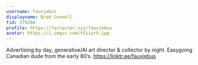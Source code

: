 ```yaml
---
username: fauxjebus
displayname: Brad Connell
fid: 279394
profile: https://farcaster.xyz/fauxjebus
avatar: https://i.imgur.com/t5iiurh.jpg
---
```


Advertising by day, generative/AI art director & collector by night. Easygoing Canadian dude from the early 80’s. https://linktr.ee/fauxjebus
